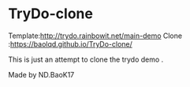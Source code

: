 # TryDo-clone
Template:http://trydo.rainbowit.net/main-demo
Clone :https://baolqd.github.io/TryDo-clone/

This is  just an attempt to clone the trydo demo . 

Made by ND.BaoK17
